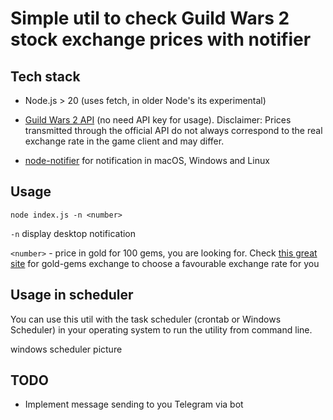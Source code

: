 # Simple util to check Guild Wars 2 stock exchange prices with notifier

## Tech stack

* Node.js > 20 (uses fetch, in older Node's its experimental)

* [Guild Wars 2 API](https://wiki.guildwars2.com/wiki/API:2/commerce/exchange/coins) (no need API key for usage). Disclaimer: Prices transmitted through the official API do not always correspond to the real exchange rate in the game client and may differ.

* [node-notifier](https://github.com/mikaelbr/node-notifier) for notification in macOS, Windows and Linux

## Usage

`node index.js -n <number>`

`-n` display desktop notification

`<number>` - price in gold for 100 gems, you are looking for. Check [this great site](https://www.gw2tp.com/gems) for gold-gems exchange to choose a favourable exchange rate for you

## Usage in scheduler

You can use this util with the task scheduler (crontab or Windows Scheduler) in your operating system to run the utility from command line.

windows scheduler picture

## TODO

* Implement message sending to you Telegram via bot
